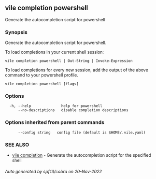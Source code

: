 ## vile completion powershell

Generate the autocompletion script for powershell

### Synopsis

Generate the autocompletion script for powershell.

To load completions in your current shell session:

	vile completion powershell | Out-String | Invoke-Expression

To load completions for every new session, add the output of the above command
to your powershell profile.


```
vile completion powershell [flags]
```

### Options

```
  -h, --help              help for powershell
      --no-descriptions   disable completion descriptions
```

### Options inherited from parent commands

```
      --config string   config file (default is $HOME/.vile.yaml)
```

### SEE ALSO

* [vile completion](vile_completion.md)	 - Generate the autocompletion script for the specified shell

###### Auto generated by spf13/cobra on 20-Nov-2022

